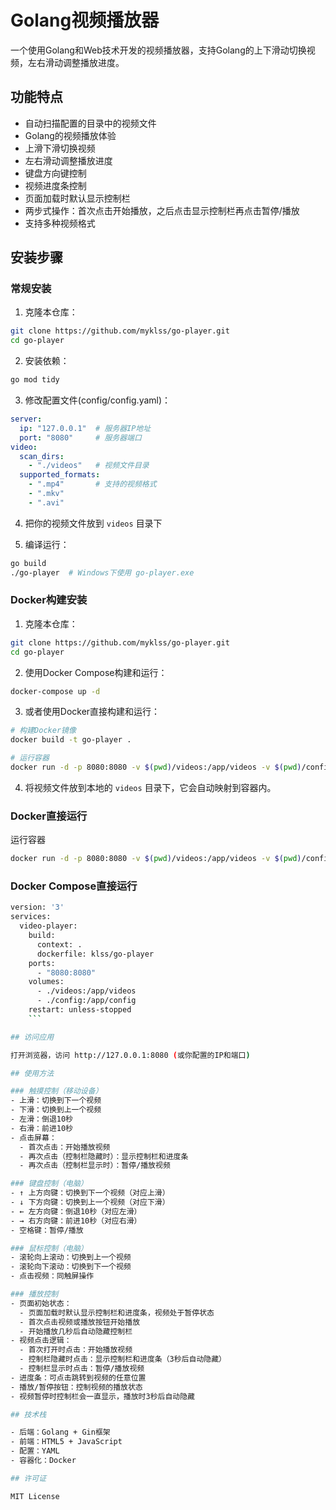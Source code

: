 # Golang视频播放器

一个使用Golang和Web技术开发的视频播放器，支持Golang的上下滑动切换视频，左右滑动调整播放进度。

## 功能特点

- 自动扫描配置的目录中的视频文件
- Golang的视频播放体验
- 上滑下滑切换视频
- 左右滑动调整播放进度
- 键盘方向键控制
- 视频进度条控制
- 页面加载时默认显示控制栏
- 两步式操作：首次点击开始播放，之后点击显示控制栏再点击暂停/播放
- 支持多种视频格式

## 安装步骤

### 常规安装

1. 克隆本仓库：
```bash
git clone https://github.com/myklss/go-player.git
cd go-player
```

2. 安装依赖：
```bash
go mod tidy
```

3. 修改配置文件(config/config.yaml)：
```yaml
server:
  ip: "127.0.0.1"  # 服务器IP地址
  port: "8080"     # 服务器端口
video:
  scan_dirs:
    - "./videos"   # 视频文件目录
  supported_formats:
    - ".mp4"       # 支持的视频格式
    - ".mkv"
    - ".avi"
```

4. 把你的视频文件放到 `videos` 目录下

5. 编译运行：
```bash
go build
./go-player  # Windows下使用 go-player.exe
```

### Docker构建安装

1. 克隆本仓库：
```bash
git clone https://github.com/myklss/go-player.git
cd go-player
```

2. 使用Docker Compose构建和运行：
```bash
docker-compose up -d
```

3. 或者使用Docker直接构建和运行：
```bash
# 构建Docker镜像
docker build -t go-player .

# 运行容器
docker run -d -p 8080:8080 -v $(pwd)/videos:/app/videos -v $(pwd)/config:/app/config --name go-player go-player
```

4. 将视频文件放到本地的 `videos` 目录下，它会自动映射到容器内。

### Docker直接运行
运行容器
```bash
docker run -d -p 8080:8080 -v $(pwd)/videos:/app/videos -v $(pwd)/config:/app/config --name go-player klss/go-player
```

### Docker Compose直接运行
```bash
version: '3'
services:
  video-player:
    build:
      context: .
      dockerfile: klss/go-player
    ports:
      - "8080:8080"
    volumes:
      - ./videos:/app/videos
      - ./config:/app/config
    restart: unless-stopped 
    ```

## 访问应用

打开浏览器，访问 http://127.0.0.1:8080 (或你配置的IP和端口)

## 使用方法

### 触摸控制（移动设备）
- 上滑：切换到下一个视频
- 下滑：切换到上一个视频
- 左滑：倒退10秒
- 右滑：前进10秒
- 点击屏幕：
  - 首次点击：开始播放视频
  - 再次点击（控制栏隐藏时）：显示控制栏和进度条
  - 再次点击（控制栏显示时）：暂停/播放视频

### 键盘控制（电脑）
- ↑ 上方向键：切换到下一个视频（对应上滑）
- ↓ 下方向键：切换到上一个视频（对应下滑）
- ← 左方向键：倒退10秒（对应左滑）
- → 右方向键：前进10秒（对应右滑）
- 空格键：暂停/播放

### 鼠标控制（电脑）
- 滚轮向上滚动：切换到上一个视频
- 滚轮向下滚动：切换到下一个视频
- 点击视频：同触屏操作

### 播放控制
- 页面初始状态：
  - 页面加载时默认显示控制栏和进度条，视频处于暂停状态
  - 首次点击视频或播放按钮开始播放
  - 开始播放几秒后自动隐藏控制栏
- 视频点击逻辑：
  - 首次打开时点击：开始播放视频
  - 控制栏隐藏时点击：显示控制栏和进度条（3秒后自动隐藏）
  - 控制栏显示时点击：暂停/播放视频
- 进度条：可点击跳转到视频的任意位置
- 播放/暂停按钮：控制视频的播放状态
- 视频暂停时控制栏会一直显示，播放时3秒后自动隐藏

## 技术栈

- 后端：Golang + Gin框架
- 前端：HTML5 + JavaScript
- 配置：YAML
- 容器化：Docker

## 许可证

MIT License 
